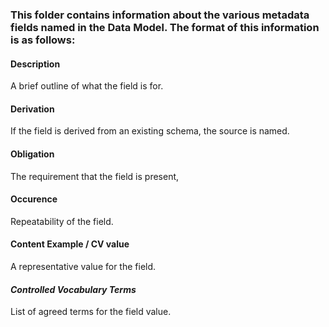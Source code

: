 ### This folder contains information about the various metadata fields named in the Data Model. The format of this information is as follows:

#### Description
A brief outline of what the field is for.
#### Derivation
If the field is derived from an existing schema, the source is named.
#### Obligation	
The requirement that the field is present,
#### Occurence	
Repeatability of the field.
#### Content	Example / CV value	
A representative value for the field.
#### *Controlled Vocabulary Terms*
List of agreed terms for the field value.





